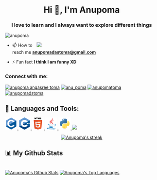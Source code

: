 
<h1 align="center">Hi 👋, I'm Anupoma</h1>
<h3 align="center">I love to learn and I always want to explore different things</h3>

<p align="left"> <img src="https://komarev.com/ghpvc/?username=anupoma&label=Profile%20views&color=0e75b6&style=flat" alt="anupoma" /> </p>
<a href="#"><img align="right" width="400" height="auto" src="https://raw.githubusercontent.com/arsentieva/arsentieva/main/code.gif" height="175px"/></a>

- 📫 How to reach me **anupomadastoma@gmail.com**

- ⚡ Fun fact **I think I am funny XD**

<h3 align="left">Connect with me:</h3>
<p align="left">
<a href="https://fb.com/anupoma angasree toma" target="blank"><img align="center" src="https://raw.githubusercontent.com/rahuldkjain/github-profile-readme-generator/master/src/images/icons/Social/facebook.svg" alt="anupoma angasree toma" height="30" width="40" /></a>
<a href="https://instagram.com/anu_poma" target="blank"><img align="center" src="https://raw.githubusercontent.com/rahuldkjain/github-profile-readme-generator/master/src/images/icons/Social/instagram.svg" alt="anu_poma" height="30" width="40" /></a>
<a href="https://www.codechef.com/users/anupomatoma" target="blank"><img align="center" src="https://cdn.jsdelivr.net/npm/simple-icons@3.1.0/icons/codechef.svg" alt="anupomatoma" height="30" width="40" /></a>
<a href="https://codeforces.com/profile/anupomadstoma" target="blank"><img align="center" src="https://cdn.jsdelivr.net/npm/simple-icons@3.0.1/icons/codeforces.svg" alt="anupomadstoma" height="30" width="40" /></a>
</p>

## 🚀 Languages and Tools:

<p align="left"> <a href="https://www.cprogramming.com/" target="_blank"> <img src="https://raw.githubusercontent.com/devicons/devicon/master/icons/c/c-original.svg" alt="c" width="40" height="40"/> </a> <a href="https://www.w3schools.com/cpp/" target="_blank"> <img src="https://raw.githubusercontent.com/devicons/devicon/master/icons/cplusplus/cplusplus-original.svg" alt="cplusplus" width="40" height="40"/> </a> <a href="https://www.w3.org/html/" target="_blank"> <img src="https://raw.githubusercontent.com/devicons/devicon/master/icons/html5/html5-original-wordmark.svg" alt="html5" width="40" height="40"/> </a> <a href="https://www.java.com" target="_blank"> <img src="https://raw.githubusercontent.com/devicons/devicon/master/icons/java/java-original.svg" alt="java" width="40" height="40"/> </a> <a href="https://www.python.org" target="_blank"> <img src="https://raw.githubusercontent.com/devicons/devicon/master/icons/python/python-original.svg" alt="python" width="40" height="40"/> </a> <a href="https://developer.mozilla.org/en-US/docs/Web/JavaScript"> <img src="![image](https://github.com/Anupoma/Anupoma/assets/89961533/b859231a-b20a-4d48-b571-584bad9546cc)
"> </a></p>

<p align="center">
    <a href="https://github.com/Anupoma/github-readme-streak-stats">
        <img title="🔥 Get streak stats for your profile at git.io/streak-stats" alt="Anupoma's streak" src="https://github-readme-streak-stats.herokuapp.com/?user=Anupoma&theme=black-ice&hide_border=true&stroke=0000&background=060A0CD0"/>
    </a>
</p>


## 📊 My Github Stats
  <br/>
    <a href="https://github.com/Anupoma/github-readme-stats"><img alt="Anupoma's Github Stats" src="https://github-readme-stats.vercel.app/api?username=Anupoma&show_icons=true&count_private=true&theme=react&hide_border=true&bg_color=0D1117" /></a>
  <a href="https://github.com/Anupoma/github-readme-stats"><img alt="Anupoma's Top Languages" src="https://github-readme-stats.vercel.app/api/top-langs/?username=Anupoma&langs_count=8&count_private=true&layout=compact&theme=react&hide_border=true&bg_color=0D1117" /></a>
  <br/>




